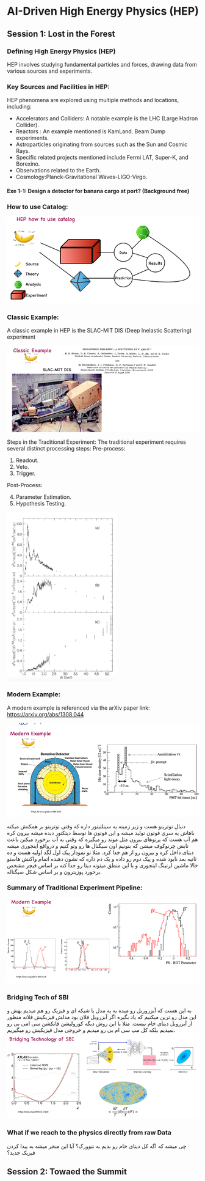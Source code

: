 # AI-Driven High Energy Physics (HEP)
## Session 1: Lost in the Forest

### Defining High Energy Physics (HEP)
HEP involves studying fundamental particles and forces, drawing data from various sources and experiments.
### Key Sources and Facilities in HEP: 
HEP phenomena are explored using multiple methods and locations, including:
- Accelerators and Colliders: A notable example is the LHC (Large Hadron Collider).
- Reactors : An example mentioned is KamLand. Beam Dump experiments.
- Astroparticles originating from sources such as the Sun and Cosmic Rays.
- Specific related projects mentioned include Fermi LAT, Super-K, and Borexino.
- Observations related to the Earth.
- Cosmology:Planck-Gravitational Waves-LIGO-Virgo.
#### Exe 1-1: Design a detector for banana cargo at port? (Background free)
### How to use Catalog:
![How to use Catalog](photos/How%20to%20use%20Catalog.png)
### Classic Example:
A classic example in HEP is the SLAC-MIT DIS (Deep Inelastic Scattering) experiment

![Classic Example](photos/Classic%20Example:.png)

Steps in the Traditional Experiment: The traditional experiment requires several distinct processing steps:
Pre-process:
1. Readout.
2. Veto.
3. Trigger.

Post-Process:

4. Parameter Estimation.
5. Hypothesis Testing.

![Process](photos/process.png)

### Modern Example:
A modern example is referenced via the arXiv paper link: https://arxiv.org/abs/1308.044

![Modern Example](photos/modern%20example.png)

 
دنبال نوترینو هست و زیر زمینه
یه سینلتیتور داره که وقتی نوترینو بر همکنش میکنه باهاش یه سری فوتون تولید میشه و این فوتون ها توسط دیتکتور دیده میشه 
بیرون کره هم آب هست که پرتوهای بیرون مثل موند رو میگیره که وقتی به آب برخورد میکنن باعث تابش چرنوکوف میشن که بتونیم اون سیگنال ها رو وتو کنیم و درواقع اینجوری میشه دیتای داخل کره و بیرون رو از هم جدا کرد.
مثلا تو نمودار پیک اول لگد اولیه هست و ده ثانیه بعد نابود شده و پیک دوم رو داده و یک دم داره که نشون دهنده اتمام واکنش هاستو
خالا ماشین لرنینگ اینجوری و با این منطق میتونه دیتا رو جدا کنه بر اساس فیچر مشخص برخورد پوزیترون و بر اساس شکل سیگناله.

### Summary of Traditional Experiment Pipeline:
![Tradition Pipeline](photos/tradition%20pipleline.png)

### Bridging Tech of SBI
به این هست که آبزروربل رو میده به یه مدل یا شبکه ای و فیزیک رو هم میدیم بهش  و این مدل رو ترین میکنیم که یاد بگیره اگر آبزروبل فلان بود مدلش فیزیکیش فلانه
منظور از آبزروبل دیتای خام نیست. مثلا با این روش دیگه کورولیشن فانکشن سی امی بی رو نمیدیم بلکه کل مپ سی ام بی رو میدیم و خروجی مدل فیزیکیش رو میگیریم.
![SBI](photos/sbi.png)
### What if we reach to the physics directly from raw Data

چی میشه که اگه کل دیتای خام رو بدیم به نتوورک؟ آیا این منجر میشه به پیدا کردن فیزیک جدید؟ 


## Session 2: Towaed the Summit